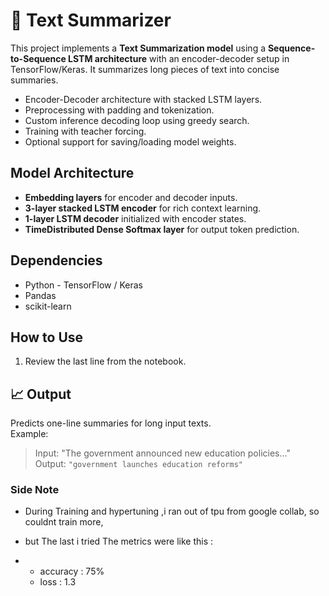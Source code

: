 # 📝 Text Summarizer

This project implements a **Text Summarization model** using a **Sequence-to-Sequence LSTM architecture** with an encoder-decoder setup in TensorFlow/Keras. It summarizes long pieces of text into concise summaries.
- Encoder-Decoder architecture with stacked LSTM layers.
- Preprocessing with padding and tokenization.
- Custom inference decoding loop using greedy search.
- Training with teacher forcing.
- Optional support for saving/loading model weights.

##  Model Architecture
- **Embedding layers** for encoder and decoder inputs.
- **3-layer stacked LSTM encoder** for rich context learning.
- **1-layer LSTM decoder** initialized with encoder states.
- **TimeDistributed Dense Softmax layer** for output token prediction.

##  Dependencies
- Python - TensorFlow / Keras
- Pandas
- scikit-learn

## How to Use
1. Review the last line from the notebook.

## 📈 Output
Predicts one-line summaries for long input texts.  
Example:
> Input: "The government announced new education policies..."  
> Output: `"government launches education reforms"`

### Side Note
- During Training and hypertuning ,i ran out of tpu from google collab, so couldnt train more,
- but The last i tried The metrics were like this :

- - accuracy : 75%
  - loss : 1.3
